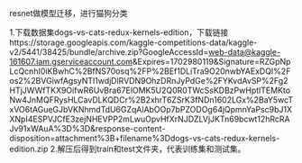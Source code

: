 resnet做模型迁移，进行猫狗分类

1.下载数据集dogs-vs-cats-redux-kernels-edition，下载链接https://storage.googleapis.com/kaggle-competitions-data/kaggle-v2/5441/38425/bundle/archive.zip?GoogleAccessId=web-data@kaggle-161607.iam.gserviceaccount.com&Expires=1702980119&Signature=RZGpNpLcQcnhI0iKBwhC%2BfNS70osq%2FP%2BEf1DLiTra9O20nwbYAExDQI%2Fos2%2BVGiwfAgsyNTl1wdjDlRVDN9OhzDRnJyPdGe%2FYKvdAvSP%2Fg2HTjJWWfTKX9OifwR6UvBra67ElOMK5U2Q0R0TWcSsKDBzPwHptlTEMKtoNw4JnMQFRysHLCavDLKQDCr%2B2xhrT6ZSrK3fNDn1602LGx%2BaY5wcTxVO6tAGueGJbVKNhmdTdU6GZqAlAbOOp7bPZODOg64jQpmnYaPsc9bJ1XXNpI4ESPVJCfE3zejNHEVPP2mLwuOpvHfXrNJDZLVjJKTn69bcwt12hRcRAJv91xWAuA%3D%3D&response-content-disposition=attachment%3B+filename%3Ddogs-vs-cats-redux-kernels-edition.zip
2.解压后得到train和test文件夹，代表训练集和测试集。
